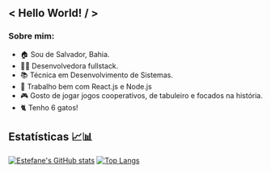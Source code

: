 ## < Hello World! / >

### Sobre mim: 

- 🏠 Sou de Salvador, Bahia.
- 👩‍💻 Desenvolvedora fullstack.
- 📚 Técnica em Desenvolvimento de Sistemas.
- 🧠 Trabalho bem com React.js e Node.js
- 🎮 Gosto de jogar jogos cooperativos, de tabuleiro e focados na história. <br>
- 🐈 Tenho 6 gatos!


## Estatísticas 📈📊
[![Estefane's GitHub stats](https://github-readme-stats.vercel.app/api?username=estefaneluz&count_private=true&show_icons=true&theme=dark)](https://github.com/estefaneluz/github-readme-stats) [![Top Langs](https://github-readme-stats.vercel.app/api/top-langs/?username=estefaneluz&layout=compact&theme=dark)](https://github.com/estefaneluz/github-readme-stats)


<!--
**estefaneluz/estefaneluz** is a ✨ _special_ ✨ repository because its `README.md` (this file) appears on your GitHub profile.

Here are some ideas to get you started:

- 🔭 I’m currently working on ...
- 🌱 I’m currently learning ...
- 👯 I’m looking to collaborate on ...
- 🤔 I’m looking for help with ...
- 💬 Ask me about ...
- 📫 How to reach me: ...
- 😄 Pronouns: ...
- ⚡ Fun fact: ...
-->
